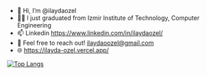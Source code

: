 - 👋 Hi, I’m @ilaydaozel
- 👩‍🎓 I just graduated from Izmir Institute of Technology, Computer Engineering
- 📫 Linkedin https://www.linkedin.com/in/ilaydaozel/ 
- 📧 Feel free to reach out! ilaydaoozel@gmail.com
- 🌐 https://ilayda-ozel.vercel.app/

[![Top Langs](https://github-readme-stats.vercel.app/api/top-langs/?username=ilaydaozel&layout=compact)](https://github.com/anuraghazra/github-readme-stats)

